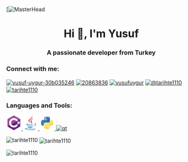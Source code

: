 [![MasterHead](http:[https://www.google.com/url?sa=i&url=https%3A%2F%2Fwallpaper.mob.org%2Fgallery%2Ftag%3Dgithub%2F&psig=AOvVaw07169axwuVFR46lo59JWcg&ust=1723566343556000&source=images&cd=vfe&opi=89978449&ved=0CBEQjRxqFwoTCLiz6pHv74cDFQAAAAAdAAAAABAE](https://miro.medium.com/v2/resize:fit:828/format:webp/1*b29pJKZqp6Jxb3rd9QlJiw.png))
<h1 align="center">Hi 👋, I'm Yusuf</h1>
<h3 align="center">A passionate developer from Turkey</h3>

<h3 align="left">Connect with me:</h3>
<p align="left">
<a href="https://linkedin.com/in/yusuf-uygur-30b035246" target="blank"><img align="center" src="https://raw.githubusercontent.com/rahuldkjain/github-profile-readme-generator/master/src/images/icons/Social/linked-in-alt.svg" alt="yusuf-uygur-30b035246" height="30" width="40" /></a>
<a href="https://stackoverflow.com/users/20863836" target="blank"><img align="center" src="https://raw.githubusercontent.com/rahuldkjain/github-profile-readme-generator/master/src/images/icons/Social/stack-overflow.svg" alt="20863836" height="30" width="40" /></a>
<a href="https://kaggle.com/yusufuygur" target="blank"><img align="center" src="https://raw.githubusercontent.com/rahuldkjain/github-profile-readme-generator/master/src/images/icons/Social/kaggle.svg" alt="yusufuygur" height="30" width="40" /></a>
<a href="https://medium.com/@tarihte1110" target="blank"><img align="center" src="https://raw.githubusercontent.com/rahuldkjain/github-profile-readme-generator/master/src/images/icons/Social/medium.svg" alt="@tarihte1110" height="30" width="40" /></a>
<a href="https://www.hackerrank.com/tarihte1110" target="blank"><img align="center" src="https://raw.githubusercontent.com/rahuldkjain/github-profile-readme-generator/master/src/images/icons/Social/hackerrank.svg" alt="tarihte1110" height="30" width="40" /></a>
</p>

<h3 align="left">Languages and Tools:</h3>
<p align="left"> <a href="https://www.w3schools.com/cs/" target="_blank" rel="noreferrer"> <img src="https://raw.githubusercontent.com/devicons/devicon/master/icons/csharp/csharp-original.svg" alt="csharp" width="40" height="40"/> </a> <a href="https://www.java.com" target="_blank" rel="noreferrer"> <img src="https://raw.githubusercontent.com/devicons/devicon/master/icons/java/java-original.svg" alt="java" width="40" height="40"/> </a> <a href="https://www.python.org" target="_blank" rel="noreferrer"> <img src="https://raw.githubusercontent.com/devicons/devicon/master/icons/python/python-original.svg" alt="python" width="40" height="40"/> </a> <a href="https://www.qt.io/" target="_blank" rel="noreferrer"> <img src="https://upload.wikimedia.org/wikipedia/commons/0/0b/Qt_logo_2016.svg" alt="qt" width="40" height="40"/> </a> </p>

<p><img align="left" src="https://github-readme-stats.vercel.app/api/top-langs?username=tarihte1110&show_icons=true&locale=en&layout=compact" alt="tarihte1110" /></p>

<p>&nbsp;<img align="center" src="https://github-readme-stats.vercel.app/api?username=tarihte1110&show_icons=true&locale=en" alt="tarihte1110" /></p>

<p><img align="center" src="https://github-readme-streak-stats.herokuapp.com/?user=tarihte1110&" alt="tarihte1110" /></p>
